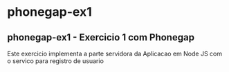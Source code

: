 phonegap-ex1
============

phonegap-ex1 - Exercicio 1 com Phonegap
---------------------------------------

Este exercicio implementa a parte servidora da Aplicacao em Node JS com o servico para registro de usuario

